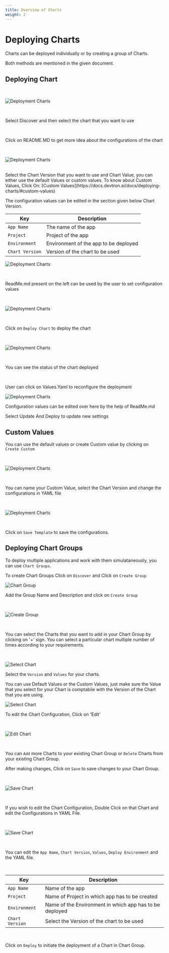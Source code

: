 ```yaml
---
title: Overview of Charts
weight: 2
---
```



# Deploying Charts

Charts can be deployed individually or by creating a group of Charts.

Both methods are mentioned in the given document.


## Deploying Chart

<br />

![Deployment Charts](../../depchart1.JPG "Deployment Charts")

<br />

Select Discover and then select the chart that you want to use

<br />

Click on README.MD to get more idea about the configurations of the chart

<br />

![Deployment Charts](../../custom.jpg?classes=border,shadow)

<br>
Select the Chart Version that you want to use and Chart Value, you can either use the default Values or custom values.
To know about Custom Values, Click On: [Custom Values](https://docs.devtron.ai/docs/deploying-charts/#custom-values)



<br />



The configuration values can be edited in the section given below Chart Version.

Key | Description
----|----
`App Name` | The name of the app
`Project` | Project of the app
`Environment` |Environment of the app to be deployed
`Chart Version` | Version of the chart to be used


![Deployment Charts](../../depchart4config.JPG "Deployment Charts")

<br />

ReadMe.md present on the left can be used by the user to set configuration values


<br />

![Deployment Charts](../../depchart4readme.JPG "Deployment Charts")

<br />

Click on `Deploy Chart` to deploy the chart

<br />

![Deployment Charts](../../depchartdeployedredo.JPG "Deployment Charts")

<br />

You can see the status of the chart deployed

<br />

User can click on Values.Yaml to reconfigure the deployment


![Deployment Charts](../../depchartreconfig.JPG "Deployment Charts")

Configuration values can be edited over here by the help of ReadMe.md

Select Update And Deploy to update new settings

##  Custom Values

You can use the default values or create Custom value by clicking on ` Create Custom`

<br />

![Deployment Charts](../../custom.jpg "Deployment Charts")

<br />

You can name your Custom Value, select the Chart Version and change the configurations in YAML file 

<br />

![Deployment Charts](../../custom_val.jpg "Deployment Charts")

<br />

Click on `Save Template` to save the configurations.



## Deploying Chart Groups 

To deploy multiple applications and work with them simulataneously, you can use `Chart Groups`.

To create Chart Groups 
Click on  `Discover` and Click on `Create Group`

![Chart Group](../../screen2.jpg  "Chart Groups")

Add the Group Name and Description and click on `Create Group`

<br />

![Create Group](../../create_group.jpg  "Create Groups")

<br />

You can select the Charts that you want to add in your Chart Group by clicking on '+' sign. 
You can select a particular chart multiple number of times according to your requirements.


<br />


![Select Chart ](../../select_charts.jpg  "Select Charts")

Select the `Version` and `Values` for your charts.

You can use Default Values or the Custom Values, just make sure the Value that you select for your Chart is comptabile with the Version of the Chart that you are using.

![Select Chart ](../../select_charts2.jpg  "Select Charts")


To edit the Chart Configuration, Click on 'Edit'

<br />

![Edit Chart ](../../edit_group.jpg  "Edit Charts")

<br />

You can `Add` more Charts to your existing Chart Group or `Delete` Charts from your existing Chart Group. 

After making changes, Click on `Save` to save changes to your Chart Group.

<br />

![Save Chart ](../../edit_group2.jpg  "Save Charts")

<br />

If you wish to edit the Chart Configuration, Double Click on that Chart and edit the Configurations in YAML File.

<br />

![Save Chart ](../../edit_chart1.jpg  "Save Charts")

<br />

You can edit the `App Name`, `Chart Version`, `Values`, `Deploy Environment` and the YAML file.

<br />

Key | Description
----|----
`App Name` | Name of the app
`Project` | Name of Project in which app has to be created
`Environment` | Name of the Environment in which app has to be deployed
`Chart Version` | Select the Version of the chart to be used

<br />

Click on `Deploy` to initiate the deployment of a Chart in Chart Group.